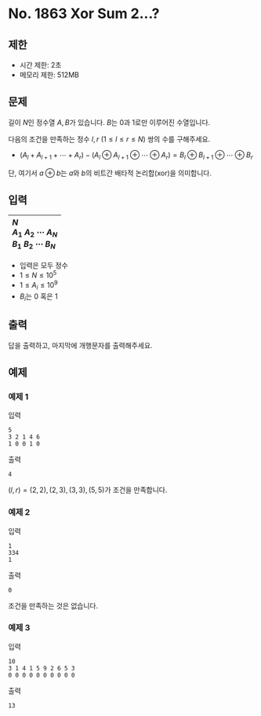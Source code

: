 # No. 1863 Xor Sum 2...?

## 제한

- 시간 제한: 2초
- 메모리 제한: 512MB

## 문제

길이 $N$인 정수열 $A, B$가 있습니다. $B$는 $0$과 $1$로만 이루어진 수열입니다.

다음의 조건을 만족하는 정수 $l, r$ $(1 \le l \le r \le N)$ 쌍의 수를 구해주세요.

- $(A_l + A_{l+1} + \cdots + A_r) - (A_l \oplus A_{l+1} \oplus \cdots \oplus A_r) = B_l \oplus B_{l+1} \oplus \cdots \oplus B_r$

단, 여기서 $a \oplus b$는 $a$와 $b$의 비트간 배타적 논리합(xor)을 의미합니다.

## 입력

| $N$<br>$A_1$ $A_2$ $\cdots$ $A_N$<br>$B_1$ $B_2$ $\cdots$ $B_N$ |
| :------------------------------------------------------------ |

- 입력은 모두 정수
- $1 \le N \le 10^5$
- $1 \le A_i \le 10^9$
- $B_i$는 $0$ 혹은 $1$
## 출력

답을 출력하고, 마지막에 개행문자를 출력해주세요.

## 예제

### 예제 1

입력

```
5
3 2 1 4 6
1 0 0 1 0
```

출력

```
4
```

$(l, r) = (2, 2), (2, 3), (3, 3) , (5, 5)$가 조건을 만족합니다.

### 예제 2

입력

```
1
334
1
```

출력

```
0
```

조건을 만족하는 것은 없습니다.

### 예제 3

입력

```
10
3 1 4 1 5 9 2 6 5 3
0 0 0 0 0 0 0 0 0 0
```

출력

```
13
```

